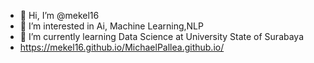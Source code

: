 - 👋 Hi, I’m @mekel16
- 👀 I’m interested in Ai, Machine Learning,NLP
- 🌱 I’m currently learning Data Science at University State of Surabaya
- https://mekel16.github.io/MichaelPallea.github.io/
<!---
mekel16/mekel16 is a ✨ special ✨ repository because its `README.md` (this file) appears on your GitHub profile.
You can click the Preview link to take a look at your changes.
--->
